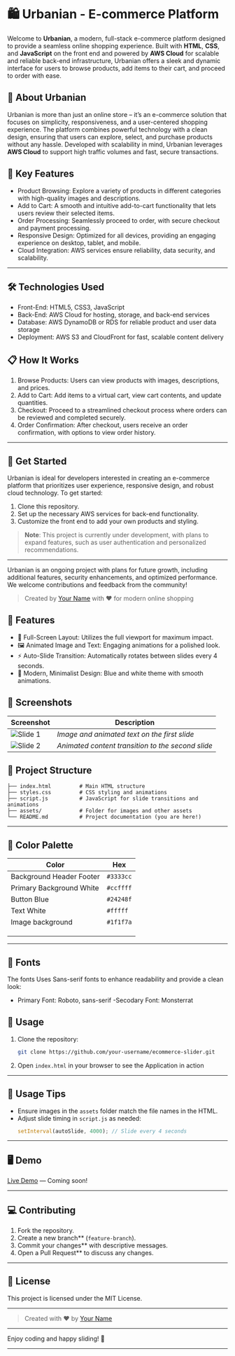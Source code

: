 # 🛍️ Urbanian - E-commerce Platform

Welcome to **Urbanian**, a modern, full-stack e-commerce platform designed to provide a seamless online shopping experience. Built with **HTML**, **CSS**, and **JavaScript** on the front end and powered by **AWS Cloud** for scalable and reliable back-end infrastructure, Urbanian offers a sleek and dynamic interface for users to browse products, add items to their cart, and proceed to order with ease.

## 🎉 About Urbanian

Urbanian is more than just an online store – it’s an e-commerce solution that focuses on simplicity, responsiveness, and a user-centered shopping experience. The platform combines powerful technology with a clean design, ensuring that users can explore, select, and purchase products without any hassle. Developed with scalability in mind, Urbanian leverages **AWS Cloud** to support high traffic volumes and fast, secure transactions.

## 🔑 Key Features

- Product Browsing: Explore a variety of products in different categories with high-quality images and descriptions.
- Add to Cart: A smooth and intuitive add-to-cart functionality that lets users review their selected items.
- Order Processing: Seamlessly proceed to order, with secure checkout and payment processing.
- Responsive Design: Optimized for all devices, providing an engaging experience on desktop, tablet, and mobile.
- Cloud Integration: AWS services ensure reliability, data security, and scalability.

---

## 🛠️ Technologies Used

- Front-End: HTML5, CSS3, JavaScript
- Back-End: AWS Cloud for hosting, storage, and back-end services
- Database: AWS DynamoDB or RDS for reliable product and user data storage
- Deployment: AWS S3 and CloudFront for fast, scalable content delivery

## 📋 How It Works

1. Browse Products: Users can view products with images, descriptions, and prices.
2. Add to Cart: Add items to a virtual cart, view cart contents, and update quantities.
3. Checkout: Proceed to a streamlined checkout process where orders can be reviewed and completed securely.
4. Order Confirmation: After checkout, users receive an order confirmation, with options to view order history.

---

## 🚀 Get Started

Urbanian is ideal for developers interested in creating an e-commerce platform that prioritizes user experience, responsive design, and robust cloud technology. To get started:

1. Clone this repository.
2. Set up the necessary AWS services for back-end functionality.
3. Customize the front end to add your own products and styling.

> **Note**: This project is currently under development, with plans to expand features, such as user authentication and personalized recommendations.

---

Urbanian is an ongoing project with plans for future growth, including additional features, security enhancements, and optimized performance. We welcome contributions and feedback from the community!

> Created by [Your Name](https://github.com/your-username) with ❤️ for modern online shopping

## 🚀 Features

- 🎨 Full-Screen Layout: Utilizes the full viewport for maximum impact.
- 🖼️ Animated Image and Text: Engaging animations for a polished look.
- ⚡ Auto-Slide Transition: Automatically rotates between slides every 4 seconds.
- 🎯 Modern, Minimalist Design: Blue and white theme with smooth animations.

## 📸 Screenshots

| Screenshot | Description |
|------------|-------------|
| ![Slide 1](./assets/screenshot1.png) | *Image and animated text on the first slide* |
| ![Slide 2](./assets/screenshot2.png) | *Animated content transition to the second slide* |


## 📂 Project Structure

```
├── index.html         # Main HTML structure
├── styles.css         # CSS styling and animations
├── script.js          # JavaScript for slide transitions and animations
├── assets/            # Folder for images and other assets
└── README.md          # Project documentation (you are here!)
```

---

## 🌈 Color Palette

| Color                          | Hex        |
|--------------------------------|------------|
| Background Header Footer       | `#3333cc`  |
| Primary Background White       | `#ccffff`  |
| Button Blue                    | `#24248f`  |
| Text White                     | `#fffff`   |
| Image background               | `#1f1f7a`  |
|                                |            |
|                                |            |  
|                                |            |

---

## 🎨 Fonts

The fonts Uses Sans-serif fonts to enhance readability and provide a clean look:
- Primary Font: Roboto, sans-serif
-Secodary Font: Monsterrat

## 📖 Usage

1. Clone the repository:
   ```bash
   git clone https://github.com/your-username/ecommerce-slider.git
   ```

2. Open `index.html` in your browser to see the Application in action

---

## 🎯 Usage Tips

- Ensure images in the `assets` folder match the file names in the HTML.
- Adjust slide timing in `script.js` as needed:
   ```javascript
   setInterval(autoSlide, 4000); // Slide every 4 seconds
   ```

---

## 🖥️ Demo

[Live Demo](#) — Coming soon!

---

## 💻 Contributing

1. Fork the repository.
2. Create a new branch** (`feature-branch`).
3. Commit your changes** with descriptive messages.
4. Open a Pull Request** to discuss any changes.

---

## 📄 License

This project is licensed under the MIT License.

---

> Created with ❤️ by [Your Name](https://github.com/your-username)

--- 

Enjoy coding and happy sliding! 🎉

--- 
